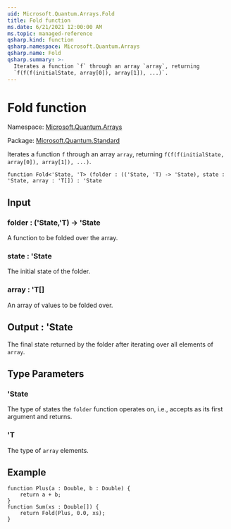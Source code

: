 ```yaml
---
uid: Microsoft.Quantum.Arrays.Fold
title: Fold function
ms.date: 6/21/2021 12:00:00 AM
ms.topic: managed-reference
qsharp.kind: function
qsharp.namespace: Microsoft.Quantum.Arrays
qsharp.name: Fold
qsharp.summary: >-
  Iterates a function `f` through an array `array`, returning
  `f(f(f(initialState, array[0]), array[1]), ...)`.
---
```


# Fold function

Namespace: [Microsoft.Quantum.Arrays](xref:Microsoft.Quantum.Arrays)

Package: [Microsoft.Quantum.Standard](https://nuget.org/packages/Microsoft.Quantum.Standard)


Iterates a function `f` through an array `array`, returning`f(f(f(initialState, array[0]), array[1]), ...)`.

```qsharp
function Fold<'State, 'T> (folder : (('State, 'T) -> 'State), state : 'State, array : 'T[]) : 'State
```


## Input

### folder : ('State,'T) -> 'State

A function to be folded over the array.


### state : 'State

The initial state of the folder.


### array : 'T[]

An array of values to be folded over.



## Output : 'State

The final state returned by the folder after iterating overall elements of `array`.

## Type Parameters

### 'State

The type of states the `folder` function operates on, i.e., accepts as its firstargument and returns.
### 'T

The type of `array` elements.

## Example

```qsharpfunction Plus(a : Double, b : Double) {    return a + b;}function Sum(xs : Double[]) {    return Fold(Plus, 0.0, xs);}```